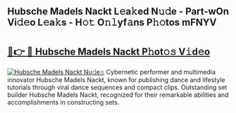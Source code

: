 ## Hubsche Madels Nackt L𝚎a𝚔ed N𝚞𝚍e - Part-wOn Vi𝚍𝚎o L𝚎a𝚔s - H𝚘𝚝 O𝚗𝚕yf𝚊ns P𝚑𝚘tos mFNYV

# <h2><a href="http://kf10s4.oniu.top/?m=Hubsche+Madels+Nackt">🔗👉 🔴 Hubsche Madels Nackt P𝚑ot𝚘𝚜 V𝚒d𝚎o</a></h2>

[![Hubsche Madels Nackt Nu𝚍e𝚜](https://i.imgur.com/0qMVB7G.gif)](http://kf10s4.oniu.top/?m=Hubsche+Madels+Nackt)
Cybernetic performer and multimedia innovator Hubsche Madels Nackt, known for publishing dance and lifestyle tutorials through viral dance sequences and compact clips. Outstanding set builder Hubsche Madels Nackt, recognized for their remarkable abilities and accomplishments in constructing sets.  

